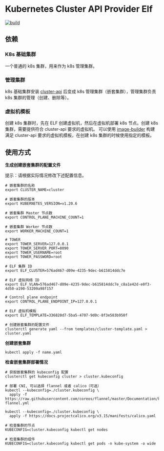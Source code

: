 # Kubernetes Cluster API Provider Elf

[![build](https://github.com/smartxworks/cluster-api-provider-elf/actions/workflows/build.yml/badge.svg)](https://github.com/smartxworks/cluster-api-provider-elf/actions/workflows/build.yml)

## 依赖

### K8s 基础集群

一个普通的 k8s 集群，用来作为 k8s 管理集群。

### 管理集群

k8s 基础集群安装 [cluster-api](https://github.com/kubernetes-sigs/cluster-api) 后变成 k8s 管理集群（嵌套集群），管理集群负责 k8s 集群的管理（创建、删除等）。

### 虚拟机模板

创建 k8s 集群时，先在 ELF 创建虚拟机，然后在虚拟机部署 k8s 节点。创建 k8s 集群，需要提供符合 cluster-api 要求的虚拟机。
可以使用 [image-builder](https://github.smartx.com/yiran/image-builder) 构建满足 cluster-api 要求的虚拟机模板，在创建 k8s 集群的时候使用指定的模板。

## 使用方式

**生成创建嵌套集群的配置文件**

提示：请根据​实际情况修改下述配置信息。

```shell
# 嵌套集群的名称
export CLUSTER_NAME=cluster

# 嵌套集群的版本
export KUBERNETES_VERSION=v1.20.6

# 嵌套集群 Master 节点数
export CONTROL_PLANE_MACHINE_COUNT=1

# 嵌套集群 Worker 节点数
export WORKER_MACHINE_COUNT=1

# TOWER
export TOWER_SERVER=127.0.0.1
export TOWER_SERVER_PORT=8090
export TOWER_USERNAME=root
export TOWER_PASSWORD=root

# ELF 集群 ID
export ELF_CLUSTER=576ad467-d09e-4235-9dec-b615814ddc7e

# ELF 虚拟网络 ID
export ELF_VLAN=576ad467-d09e-4235-9dec-b615814ddc7e_c8a1e42d-e0f3-4d50-a190-53209a98f157

# Control plane endpoint
export CONTROL_PLANE_ENDPOINT_IP=127.0.0.1

# ELF 虚拟机模板
export ELF_TEMPLATE=336820d7-5ba5-4707-9d0c-8f3e583b950f

# 创建嵌套集群的配置文件
clusterctl generate yaml --from templates/cluster-template.yaml > cluster.yaml
```

**创建嵌套集群**

```shell
kubectl apply -f name.yaml
```

**检查嵌套集群部署情况**

```shell
# 获取嵌套集群的 kubeconfig 配置
clusterctl get kubeconfig cluster > cluster.kubeconfig

# 部署 CNI, 可以选择 flannel 或者 calico（可选）
kubectl --kubeconfig=./cluster.kubeconfig \
  apply -f https://raw.githubusercontent.com/coreos/flannel/master/Documentation/kube-flannel.yml

kubectl --kubeconfig=./cluster.kubeconfig \
  apply -f https://docs.projectcalico.org/v3.15/manifests/calico.yaml

# 检查集群的节点
KUBECONFIG=cluster.kubeconfig kubectl get nodes

# 检查集群的组件
KUBECONFIG=cluster.kubeconfig kubectl get pods -n kube-system -o wide
```

